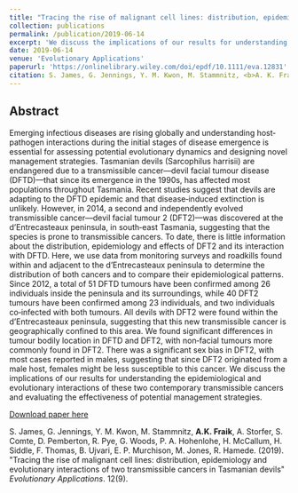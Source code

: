 ```yaml
---
title: "Tracing the rise of malignant cell lines: distribution, epidemiology and evolutionary interactions of two transmissible cancers in Tasmanian devils"
collection: publications
permalink: /publication/2019-06-14
excerpt: 'We discuss the implications of our results for understanding the epidemiological and evolutionary interactions of these two contemporary transmissible cancers and evaluating the effectiveness of potential management strategies.'
date: 2019-06-14
venue: 'Evolutionary Applications'
paperurl: 'https://onlinelibrary.wiley.com/doi/epdf/10.1111/eva.12831'
citation: S. James, G. Jennings, Y. M. Kwon, M. Stammnitz, <b>A. K. Fraik</b>, A. Storfer, S. Comte, D. Pemberton, R. Pye, G. Woods, P. A. Hohenlohe, H. McCallum, H. Siddle, F. Thomas, B. Ujvari, E. P. Murchison, M. Jones, R. Hamede. (2019). "Tracing the rise of malignant cell lines: distribution, epidemiology and evolutionary interactions of two transmissible cancers in Tasmanian devils" <i>Evolutionary Applications</i>. 12(9).
---
```


## Abstract
Emerging infectious diseases are rising globally and understanding host‐pathogen interactions during the initial stages of disease emergence is essential for assessing potential evolutionary dynamics and designing novel management strategies. Tasmanian devils (Sarcophilus harrisii) are endangered due to a transmissible cancer—devil facial tumour disease (DFTD)—that since its emergence in the 1990s, has affected most populations throughout Tasmania. Recent studies suggest that devils are adapting to the DFTD epidemic and that disease‐induced extinction is unlikely. However, in 2014, a second and independently evolved transmissible cancer—devil facial tumour 2 (DFT2)—was discovered at the d’Entrecasteaux peninsula, in south‐east Tasmania, suggesting that the species is prone to transmissible cancers. To date, there is little information about the distribution, epidemiology and effects of DFT2 and its interaction with DFTD. Here, we use data from monitoring surveys and roadkills found within and adjacent to the d’Entrecasteaux peninsula to determine the distribution of both cancers and to compare their epidemiological patterns. Since 2012, a total of 51 DFTD tumours have been confirmed among 26 individuals inside the peninsula and its surroundings, while 40 DFT2 tumours have been confirmed among 23 individuals, and two individuals co‐infected with both tumours. All devils with DFT2 were found within the d’Entrecasteaux peninsula, suggesting that this new transmissible cancer is geographically confined to this area. We found significant differences in tumour bodily location in DFTD and DFT2, with non‐facial tumours more commonly found in DFT2. There was a significant sex bias in DFT2, with most cases reported in males, suggesting that since DFT2 originated from a male host, females might be less susceptible to this cancer. We discuss the implications of our results for understanding the epidemiological and evolutionary interactions of these two contemporary transmissible cancers and evaluating the effectiveness of potential management strategies.

[Download paper here](https://onlinelibrary.wiley.com/doi/epdf/10.1111/eva.12831)

S. James, G. Jennings, Y. M. Kwon, M. Stammnitz, <b>A.K. Fraik</b>, A. Storfer, S. Comte, D. Pemberton, R. Pye, G. Woods, P. A. Hohenlohe, H. McCallum, H. Siddle, F. Thomas, B. Ujvari, E. P. Murchison, M. Jones, R. Hamede. (2019). "Tracing the rise of malignant cell lines: distribution, epidemiology and evolutionary interactions of two transmissible cancers in Tasmanian devils" <i>Evolutionary Applications</i>. 12(9).

